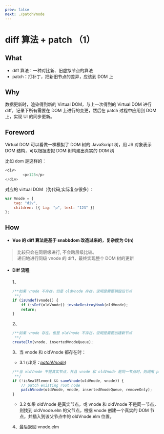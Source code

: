```yaml
---
prev: false
next: ./patchVnode
---
```


# diff 算法 + patch （1）

## What

-   diff 算法：一种对比新、旧虚拟节点的算法
-   patch：打补丁，把新旧节点的差异，应该到 DOM 上

## Why

数据更新时，渲染得到新的 Virtual DOM，与上一次得到的 Virtual DOM 进行 diff，记录下所有需要在 DOM 上进行的变更，然后在 patch 过程中应用到 DOM 上，实现 UI 的同步更新。

## Foreword

Virtual DOM 可以看做一棵模拟了 DOM 树的 JavaScript 树，用 JS 对象表示 DOM 结构，可以根据虚拟 DOM 树构建出真实的 DOM 树

比如 dom 是这样的：

```js
<div>
        <p>123</p>
</div>
```

对应的 virtual DOM（伪代码,实际复杂很多）：

```js
var Vnode = {
    tag: "div",
    children: [{ tag: "p", text: "123" }]
};
```

## How

-   #### Vue 的 diff 算法是基于 snabbdom 改造过来的，复杂度为 O(n)

> 比较只会在同层级进行, 不会跨层级比较。<br/>
> 递归地进行同级 vnode 的 diff，最终实现整个 DOM 树的更新

-   #### Diff 流程

    1、

    ```js
    /**如果 vnode 不存在，但是 oldVnode 存在，说明是需要销毁旧节点
     **/
    if (isUndef(vnode)) {
        if (isDef(oldVnode)) invokeDestroyHook(oldVnode);
        return;
    }
    ```

    2、

    ```js
    /**如果 vnode 存在，但是 oldVnode 不存在，说明是需要创建新节点
     **/
    createElm(vnode, insertedVnodeQueue);
    ```

    3、当 vnode 和 oldVnode 都存在时：

    -   3.1 (_详见：[patchVnode](/vue/patchVnode.html)_)

    ```js
    /**当 oldVnode 不是真实节点，并且 vnode 和 oldVnode 是同一节点时，则调用 patchVnode 进行 patch，即直接修改现有的节点
     **/
    if (!isRealElement && sameVnode(oldVnode, vnode)) {
        // patch existing root node
        patchVnode(oldVnode, vnode, insertedVnodeQueue, removeOnly);
    }
    ```

    -   3.2 如果 oldVnode 是真实节点，或 vnode 和 oldVnode 不是同一节点，则找到 oldVnode.elm 的父节点，根据 vnode 创建一个真实的 DOM 节点，并插入到该父节点中的 oldVnode.elm 位置。

    4、最后返回 vnode.elm
